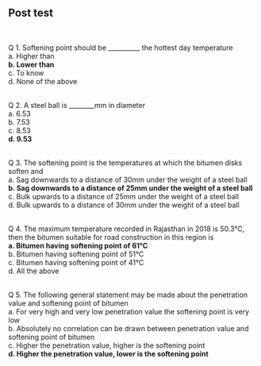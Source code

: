 ## Post test
<br>

Q 1. Softening point should be __________ the hottest day temperature<br>
a. Higher than<br>
<b>b. Lower than</b><br>
c. To know<br>
d. None of the above<br><br>

Q 2. A steel ball is ________mm in diameter<br>
a. 6.53<br>
b. 7.53<br>
c. 8.53<br>
<b>d. 9.53</b><br><br>

Q 3. The softening point is the temperatures at which the bitumen disks soften and<br>
a. Sag downwards to a distance of 30mm under the weight of a steel ball<br>
<b>b. Sag downwards to a distance of 25mm under the weight of a steel ball</b><br>
c. Bulk upwards to a distance of 25mm under the weight of a steel ball<br>
d. Bulk upwards to a distance of 30mm under the weight of a steel ball<br><br>

Q 4. The maximum temperature recorded in Rajasthan in 2018 is 50.3&deg;C, then the bitumen suitable for road construction in this region is<br>
<b>a. Bitumen having softening point of 61&deg;C</b><br>
b. Bitumen having softening point of 51&deg;C<br>
c. Bitumen having softening point of 41&deg;C<br>
d. All the above<br><br>

Q 5. The following general statement may be made about the penetration value and softening point of bitumen<br>
a. For very high and very low penetration value the softening point is very low<br>
b. Absolutely no correlation can be drawn between penetration value and softening point of bitumen<br>
c. Higher the penetration value, higher is the softening point<br>
<b>d. Higher the penetration value, lower is the softening point</b><br><br>
